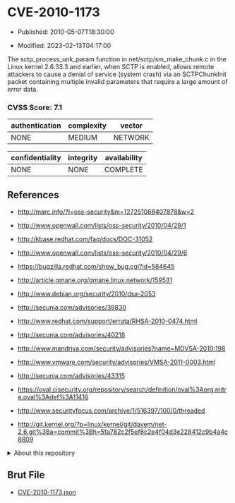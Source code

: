 # CVE-2010-1173

- Published: 2010-05-07T18:30:00

- Modified: 2023-02-13T04:17:00

The sctp_process_unk_param function in net/sctp/sm_make_chunk.c in the Linux kernel 2.6.33.3 and earlier, when SCTP is enabled, allows remote attackers to cause a denial of service (system crash) via an SCTPChunkInit packet containing multiple invalid parameters that require a large amount of error data.

### CVSS Score: **7.1**

| authentication | complexity | vector |
| --- | --- | --- |
| NONE | MEDIUM | NETWORK |

| confidentiality | integrity | availability |
| --- | --- | --- |
| NONE | NONE | COMPLETE |

## References

* http://marc.info/?l=oss-security&m=127251068407878&w=2

* http://www.openwall.com/lists/oss-security/2010/04/29/1

* http://kbase.redhat.com/faq/docs/DOC-31052

* http://www.openwall.com/lists/oss-security/2010/04/29/6

* https://bugzilla.redhat.com/show_bug.cgi?id=584645

* http://article.gmane.org/gmane.linux.network/159531

* http://www.debian.org/security/2010/dsa-2053

* http://secunia.com/advisories/39830

* http://www.redhat.com/support/errata/RHSA-2010-0474.html

* http://secunia.com/advisories/40218

* http://www.mandriva.com/security/advisories?name=MDVSA-2010:198

* http://www.vmware.com/security/advisories/VMSA-2011-0003.html

* http://secunia.com/advisories/43315

* https://oval.cisecurity.org/repository/search/definition/oval%3Aorg.mitre.oval%3Adef%3A11416

* http://www.securityfocus.com/archive/1/516397/100/0/threaded

* http://git.kernel.org/?p=linux/kernel/git/davem/net-2.6.git%3Ba=commit%3Bh=5fa782c2f5ef6c2e4f04d3e228412c9b4a4c8809

<details>
<summary>About this repository</summary> 

  This repository is part of the project [Live Hack CVE](https://github.com/Live-Hack-CVE). Main website can be found [www.live-hack.org](https://www.live-hack.org) 
  
  Made by [Sn0wAlice](https://github.com/Sn0wAlice) for the people that care about security and need to have a feed of the latest CVEs. Hope you enjoy it, don't forget to star the repo and follow me on [Twitter](https://twitter.com/Sn0wAlice) and [Github](https://github.com/Sn0wAlice). And that is my [personnal website](https://www.alice-snow.me/)

  - [Home Page](https://github.com/Live-Hack-CVE)
  - [Framework](https://github.com/Live-Hack-CVE/cve-framework)
  - [CVE database](https://github.com/Live-Hack-CVE/full_database)
  - [Changelog](https://github.com/Live-Hack-CVE/Changelog)
</details>

## Brut File

* [CVE-2010-1173.json](https://raw.githubusercontent.com/Live-Hack-CVE/full_database/main/cves/2010/CVE-2010-1173.json)

